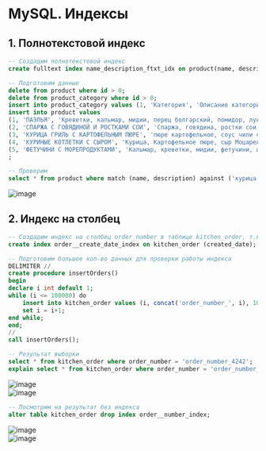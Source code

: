 # MySQL. Индексы

## 1. Полнотекстовой индекс

```sql
-- Создадим полнотекстовой индекс
create fulltext index name_description_ftxt_idx on product(name, description);

-- Подготовим данные
delete from product where id > 0;
delete from product_category where id > 0;
insert into product_category values (1, 'Категория', 'Описание категории', true, 1);
insert into product values 
(1, 'ПАЭЛЬЯ', 'Креветки, кальмар, мидии, перец болгарский, помидор, лук репчатый красный, морковь, фасоль стручковая, рис, тимьян, чеснок, петрушка, приправа Хондаши, лимон, куркума', 'code_1', 375, true, 1),
(2, 'СПАРЖА С ГОВЯДИНОЙ И РОСТКАМИ СОИ', 'Спаржа, говядина, ростки сои, лук красный репчатый, фасоль стручковая, перец болгарский, чеснок, корень имбиря, устричный соус, соевый соус, китайский уксус, сахар, масло кунжутное, лук зеленый', 'code_2', 328, true, 1),
(3, 'КУРИЦА ГРИЛЬ С КАРТОФЕЛЬНЫМ ПЮРЕ', 'пюре картофельное, соус чили сладкий, перец черный, масло растительное, кориандр молотый', 'code_3', 356, true, 1),
(4, 'КУРИНЫЕ КОТЛЕТКИ С СЫРОМ', 'Курица, Картофельное пюре, сыр Моцарелла, лук репчатый, соус сладкий чили, перец черный, укроп, петрушка', 'code_4', 304, true, 1),
(5, 'ФЕТУЧИНИ С МОРЕПРОДУКТАМИ', 'Кальмар, креветки, мидии, фетучини, фирменный томатный соус, сыр Пармезан, чеснок, тимьян, масло растительное', 'code_5', 304, true, 1)
;

-- Проверим
select * from product where match (name, description) against ('курица');
```
![image](https://user-images.githubusercontent.com/41448520/175378081-244db415-afe8-4dc6-a90c-3b2365787029.png)


## 2. Индекс на столбец

```sql
-- Создадим индекс на столбец order_number в таблице kitchen_order, т.к. нам наверняка потребуется часто искать заказ по номеру, а не по первичному ключу
create index order__create_date_index on kitchen_order (created_date);

-- Подготовим большое кол-во данных для проверки работы индекса
DELIMITER //  
create procedure insertOrders()   
begin
declare i int default 1; 
while (i <= 100000) do
    insert into kitchen_order values (i, concat('order_number_', i), 100, 'status', '', now(), null, null, 1, null);
    set i = i+1;
end while;
end;
// 
call insertOrders();

-- Результат выборки
select * from kitchen_order where order_number = 'order_number_4242';
explain select * from kitchen_order where order_number = 'order_number_4242';
```
![image](https://user-images.githubusercontent.com/41448520/175379220-aa117264-4b37-4979-84d3-7db839c5c979.png)
<br>
![image](https://user-images.githubusercontent.com/41448520/175379265-8a370a4d-e839-4bd2-a8de-97096e812fa5.png)

```sql
-- Посмотрим на результат без индекса
alter table kitchen_order drop index order__number_index;
```
![image](https://user-images.githubusercontent.com/41448520/175379543-ff7f7819-529a-4709-9915-a73804cce9d7.png)
<br>
![image](https://user-images.githubusercontent.com/41448520/175379678-c9602801-5638-4924-a6b0-ccd88cb049a0.png)
